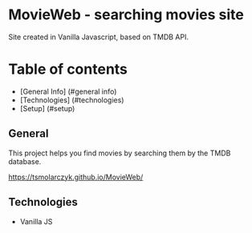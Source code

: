# MovieWeb - searching movies site

Site created in Vanilla Javascript, based on TMDB API.

# Table of contents

- [General Info] (#general info)
- [Technologies] (#technologies)
- [Setup] (#setup)

## General

This project helps you find movies by searching them by the TMDB database.

https://tsmolarczyk.github.io/MovieWeb/

## Technologies

- Vanilla JS
